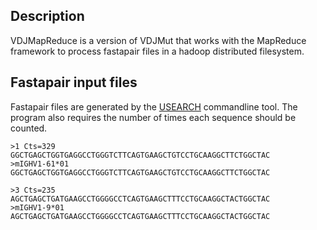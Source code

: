Description
-----------
VDJMapReduce is a version of VDJMut that works with the MapReduce framework to process fastapair files in a hadoop distributed filesystem.

Fastapair input files 
---------------
Fastapair files are generated by the [USEARCH](http://www.drive5.com/usearch/) commandline tool.
The program also requires the number of times each sequence should be counted.

    >1 Cts=329
    GGCTGAGCTGGTGAGGCCTGGGTCTTCAGTGAAGCTGTCCTGCAAGGCTTCTGGCTAC
    >mIGHV1-61*01
    GGCTGAGCTGGTGAGGCCTGGGTCTTCAGTGAAGCTGTCCTGCAAGGCTTCTGGCTAC
    
    >3 Cts=235 
    AGCTGAGCTGATGAAGCCTGGGGCCTCAGTGAAGCTTTCCTGCAAGGCTACTGGCTAC
    >mIGHV1-9*01
    AGCTGAGCTGATGAAGCCTGGGGCCTCAGTGAAGCTTTCCTGCAAGGCTACTGGCTAC
 

